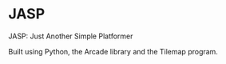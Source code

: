 # JASP
JASP: Just Another Simple Platformer

Built using Python, the Arcade library and the Tilemap program.
